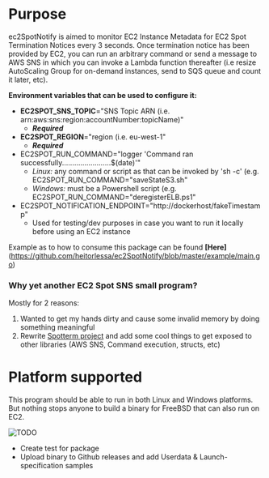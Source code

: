 # Purpose

ec2SpotNotify is aimed to monitor EC2 Instance Metadata for EC2 Spot Termination Notices every 3 seconds. Once termination notice has been provided by EC2, you can run an arbitrary command or send a message to AWS SNS in which you can invoke a Lambda function thereafter (i.e resize AutoScaling Group for on-demand instances, send to SQS queue and count it later, etc).

**Environment variables that can be used to configure it:**

* **EC2SPOT_SNS_TOPIC**="SNS Topic ARN (i.e. arn:aws:sns:region:accountNumber:topicName)"
    * ***Required***
* **EC2SPOT_REGION**="region (i.e. eu-west-1"
    * ***Required***
* EC2SPOT_RUN_COMMAND="logger 'Command ran successfully........................$(date)'" 
    * *Linux:* any command or script as that can be invoked by 'sh -c' (e.g. EC2SPOT_RUN_COMMAND="saveStateS3.sh"
    * *Windows:* must be a Powershell script (e.g. EC2SPOT_RUN_COMMAND="deregisterELB.ps1"
* EC2SPOT_NOTIFICATION_ENDPOINT="http://dockerhost/fakeTimestamp"
    * Used for testing/dev purposes in case you want to run it locally before using an EC2 instance

Example as to how to consume this package can be found  **[Here]**(https://github.com/heitorlessa/ec2SpotNotify/blob/master/example/main.go)

### Why yet another EC2 Spot SNS small program?

Mostly for 2 reasons:

1. Wanted to get my hands dirty and cause some invalid memory by doing something meaningful
2. Rewrite [Spotterm project](https://github.com/rlmcpherson/spoterm) and add some cool things to get exposed to other libraries (AWS SNS, Command execution, structs, etc)

# Platform supported

This program should be able to run in both Linux and Windows platforms. But nothing stops anyone to build a binary for FreeBSD that can also run on EC2. 


![TODO](https://img.shields.io/badge/pending-actions-orange.svg)
* Create test for package
* Upload binary to Github releases and add Userdata & Launch-specification samples

